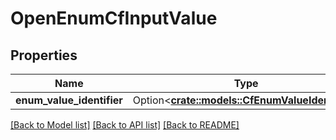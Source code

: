 # OpenEnumCfInputValue

## Properties

Name | Type | Description | Notes
------------ | ------------- | ------------- | -------------
**enum_value_identifier** | Option<[**crate::models::CfEnumValueIdentifier**](CFEnumValueIdentifier.md)> |  | [optional]

[[Back to Model list]](../README.md#documentation-for-models) [[Back to API list]](../README.md#documentation-for-api-endpoints) [[Back to README]](../README.md)


